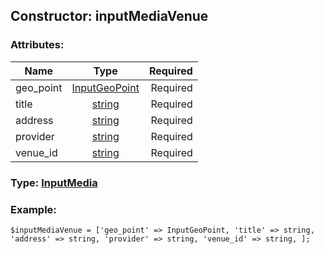 ## Constructor: inputMediaVenue  

### Attributes:

| Name     |    Type       | Required |
|----------|:-------------:|---------:|
|geo\_point|[InputGeoPoint](../types/InputGeoPoint.md) | Required|
|title|[string](../types/string.md) | Required|
|address|[string](../types/string.md) | Required|
|provider|[string](../types/string.md) | Required|
|venue\_id|[string](../types/string.md) | Required|


### Type: [InputMedia](../types/InputMedia.md)

### Example:


```
$inputMediaVenue = ['geo_point' => InputGeoPoint, 'title' => string, 'address' => string, 'provider' => string, 'venue_id' => string, ];
```
